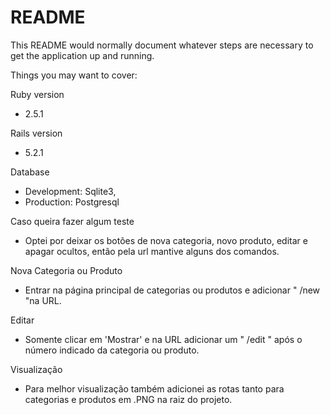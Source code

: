 # README

This README would normally document whatever steps are necessary to get the
application up and running.

Things you may want to cover:

Ruby version
* 2.5.1

Rails version
* 5.2.1

Database
* Development: Sqlite3,
* Production: Postgresql

Caso queira fazer algum teste
* Optei por deixar os botões de nova categoria, novo produto, editar e apagar ocultos, então pela url mantive alguns dos comandos.

Nova Categoria ou Produto
* Entrar na página principal de categorias ou produtos e adicionar " /new "na URL.

Editar
* Somente clicar em 'Mostrar' e na URL adicionar um " /edit " após o número indicado da categoria ou produto.

Visualização
* Para melhor visualização também adicionei as rotas tanto para categorias e produtos em .PNG na raiz do projeto.
